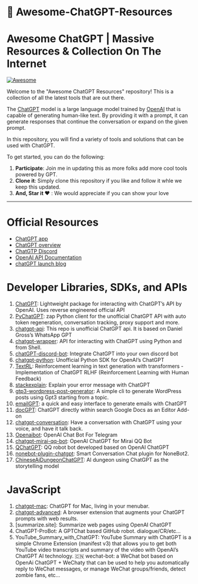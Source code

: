 <p align="center"><h1>🧠 Awesome-ChatGPT-Resources</h1></p>

# Awesome ChatGPT | Massive Resources &amp; Collection On The Internet

[![Awesome](https://cdn.rawgit.com/sindresorhus/awesome/d7305f38d29fed78fa85652e3a63e154dd8e8829/media/badge.svg)](https://github.com/sindresorhus/awesome)

Welcome to the "Awesome ChatGPT Resources" repository! This is a collection of all the latest tools that are out there.

The [ChatGPT](https://chat.openai.com/chat) model is a large language model trained by [OpenAI](https://openai.com) that is capable of generating human-like text. By providing it with a prompt, it can generate responses that continue the conversation or expand on the given prompt.

In this repository, you will find a variety of tools and solutions that can be used with ChatGPT.

To get started, you can do the following:
1. **Participate**: Join me in updating this as more folks add more cool tools powered by GPT.
2. **Clone it**: Simply clone this repository if you like and follow it whle we keep this updated.
3. **And, Star it ❤️** : We would appreciate if you can show your love


---


# Official Resources

- [ChatGPT app](https://chat.openai.com/)
- [ChatGPT overview](https://openai.com/blog/chatgpt/)
- [ChatGTP Discord](https://discord.com/invite/openai)
- [OpenAI API Documentation](https://beta.openai.com/docs)
- [chatGPT launch blog](https://openai.com/blog/chatgpt/)

# Developer Libraries, SDKs, and APIs

1. [ChatGPT](https://github.com/acheong08/ChatGPT): Lightweight package for interacting with ChatGPT’s API by OpenAI. Uses reverse engineered official API
2.	[PyChatGPT](https://github.com/rawandahmad698/PyChatGPT): zap Python client for the unofficial ChatGPT API with auto token regeneration, conversation tracking, proxy support and more.
3. [chatgpt-api](https://github.com/taranjeet/chatgpt-api): This repo is unofficial ChatGPT api. It is based on Daniel Gross’s WhatsApp GPT
4.	[chatgpt-wrapper](https://github.com/mmabrouk/chatgpt-wrapper): API for interacting with ChatGPT using Python and from Shell.
5. [chatGPT-discord-bot](https://github.com/Zero6992/chatGPT-discord-bot): Integrate ChatGPT into your own discord bot
6.	[chatgpt-python](https://github.com/labteral/chatgpt-python): Unofficial Python SDK for OpenAI’s ChatGPT
7. [TextRL](https://github.com/voidful/TextRL): Reinforcement learning in text generation with transformers - Implementation of ChatGPT RLHF (Reinforcement Learning with Human Feedback)
8.	[stackexplain](https://github.com/shobrook/stackexplain): Explain your error message with ChatGPT
9.	[gtp3-wordpress-post-generator](): A simple cli to generate WordPress posts using Gpt3 starting from a topic.
10. [emailGPT](): a quick and easy interface to generate emails with ChatGPT
11.	[docGPT](): ChatGPT directly within search Google Docs as an Editor Add-on
12.	[chatgpt-conversation](): Have a conversation with ChatGPT using your voice, and have it talk back.
13. [Openaibot](): OpenAI Chat Bot For Telegram
14.  [chatgpt-mirai-qq-bot](): OpenAI ChatGPT for Mirai QQ Bot
15. [QChatGPT](): QQ robot bot developed based on OpenAI ChatGPT
16.	 [nonebot-plugin-chatgpt](): Smart Conversation Chat plugin for NoneBot2.
17.  [ChineseAiDungeonChatGPT](): AI dungeon using ChatGPT as the storytelling model

# JavaScript

1. [chatgpt-mac](): ChatGPT for Mac, living in your menubar.
2. [chatgpt-advanced](): A browser extension that augments your ChatGPT prompts with web results.
3. [summarize.site]: Summarize web pages using OpenAI ChatGPT
4. ChatGPT-ProBot: A GPTChat based GitHub robot. dialogue/CR/etc…
5. YouTube_Summary_with_ChatGPT: YouTube Summary with ChatGPT is a simple Chrome Extension (manifest v3) that allows you to get both YouTube video transcripts and summary of the video with OpenAI’s ChatGPT AI technology.
:cn: wechat-bot: a WeChat bot based on OpenAi ChatGPT + WeChaty that can be used to help you automatically reply to WeChat messages, or manage WeChat groups/friends, detect zombie fans, etc…
